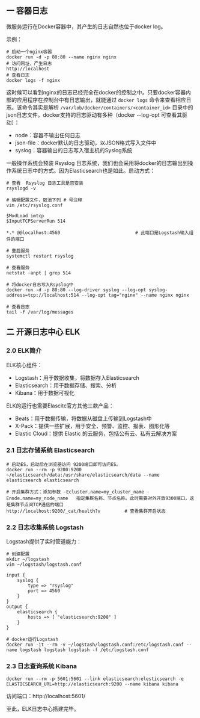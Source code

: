 ## 一 容器日志

微服务运行在Docker容器中，其产生的日志自然也位于docker log。  

示例：
```
# 启动一个nginx容器
docker run -d -p 80:80 --name nginx nginx
# 访问网址，产生日志
http://localhost
# 查看日志
docker logs -f nginx
```

这时候可以看到nginx的日志已经完全在docker的控制之中。只要docker容器内部的应用程序在控制台中有日志输出，就能通过 `docker logs` 命令来查看相应日志。该命令其实是解析  `/var/lob/docker/containers/<container_id>` 目录中的json日志文件。docker支持的日志驱动有多种（docker --log-opt 可查看其驱动）：
- node：容器不输出任何日志
- json-file：docker默认的日志驱动，以JSON格式写入文件中
- syslog：容器输出的日志写入宿主机的Syslog系统

一般操作系统会预装 Rsyslog 日志系统，我们也会采用将docker的日志输出到操作系统日志中的方式。因为Elasticsearch也是如此。启动方式：
```
# 查看  Rsyslog 日志工具是否安装
rsyslogd -v  

# 编辑配置文件，取消下列 # 号注释
vim /etc/rsyslog.conf   

$ModLoad imtcp
$InputTCPServerRun 514

*.* @@localhost:4560                            # 此端口是Logstash输入组件的端口

# 重启服务
systemctl restart rsyslog

# 查看服务
netstat -anpt | grep 514

# 将docker日志写入Rsyslog中
docker run -d -p 80:80 --log-driver syslog --log-opt syslog-address=tcp://localhost:514 --log-opt tag="nginx" --name nginx nginx

# 查看日志
tail -f /var/log/messages
```

## 二 开源日志中心 ELK

### 2.0 ELK简介

ELK核心组件：
- Logstash：用于数据收集，将数据存入Elasticsearch
- Elasticsearch：用于数据存储、搜索、分析
- Kibana：用于数据可视化

ELK的运行也需要Elascitc官方其他三款产品：
- Beats：用于数据传输，将数据从磁盘上传输到Logstash中
- X-Pack：提供一些扩展，用于安全、预警、监控、报表、图形化等
- Elastic Cloud：提供 Elastic 的云服务，包括公有云、私有云解决方案

### 2.1 日志存储系统 Elasticsearch

```
# 启动ES，启动后在浏览器访问 9200端口即可访问ES。
docker run --rm -p 9200:9200 ~/elasticsearch/data:/usr/share/elasticsearch/data --name elasticsearch elasticsearch

# 开启集群方式：添加参数 -Ecluster.name=my_cluster_name -Enode.name=my_node_name   指定集群名称、节点名称。此时需要对外开放9300端口，这是集群节点间TCP通信的端口
http://localhost:9200/_cat/health?v         # 查看集群开启状态
```

### 2.2 日志收集系统 Logstash

Logstash提供了实时管道能力：
```
# 创建配置
mkdir ~/logstash
vim ~/logstash/logstash.conf

input {
    syslog {
        type => "rsyslog"
        port => 4560
    }
}
output {
    elasticsearch {
        hosts => [ "elasticsearch:9200" ]
    }
}

# docker运行Logstash
docker run -it --rm -v ~/logstash/logstash.conf:/etc/logstash.conf --name logstash logstash logstash -f /etc/logstash.conf
```

### 2.3 日志查询系统 Kibana

```
docker run --rm -p 5601:5601 --link elasticsearch:elesticsearch -e ELASTICSEARCH_URL=http://elasticsearch:9200 --name kibana kibana
```
访问端口：http://localhost:5601/  


至此，ELK日志中心搭建完毕。  



